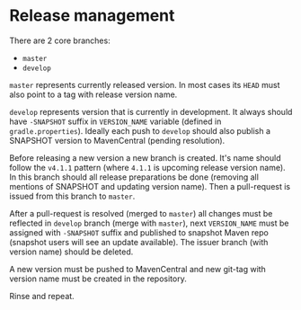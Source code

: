 # Release management

There are 2 core branches:
* `master`
* `develop`

`master` represents currently released version. In most cases its `HEAD` must also
point to a tag with release version name. 

`develop` represents version that is currently in development. It always should have
`-SNAPSHOT` suffix in `VERSION_NAME` variable (defined in `gradle.properties`).
Ideally each push to `develop` should also publish a SNAPSHOT version to MavenCentral (pending resolution).

Before releasing a new version a new branch is created. It's name should follow
the `v4.1.1` pattern (where `4.1.1` is upcoming release version name). In this branch
should all release preparations be done (removing all mentions of SNAPSHOT and updating
version name). Then a pull-request is issued from this branch to `master`.

After a pull-request is resolved (merged to `master`) all changes must be reflected in `develop`
branch (merge with `master`), next `VERSION_NAME` must be assigned with `-SNAPSHOT` suffix and published to snapshot Maven repo 
(snapshot users will see an update available).
The issuer branch (with version name) should be deleted.

A new version must be pushed to MavenCentral and new git-tag with version name must be
created in the repository.

Rinse and repeat.